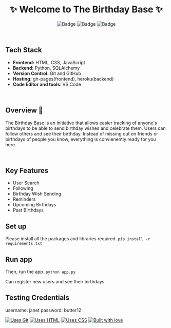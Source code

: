 <h1 align="center">
            ✨ Welcome to The Birthday Base ✨
</h1>

<div align="center">

![Badge](https://img.shields.io/badge/Tech_Stack-flask-yellow) ![Badge](https://img.shields.io/badge/Type-OpenSource-orange) ![Badge](https://img.shields.io/badge/For-Students-red) 

</div>

<br />

## Tech Stack

- **Frontend:** HTML, CSS, JavaScript
- **Backend:** Python, SQLAlchemy
- **Version Control:** Git and GitHub
- **Hosting:** gh-pages(frontend), heroku(backend)
- **Code Editor and tools**: VS Code

 <br />

</p>

## Overview 🔨

The Birthday Base is an initiative that allows easier tracking of anyone's birthdays to be able to send birthday wishes and celebrate them. Users can follow others and see their birthday. Instead of missing out on friends or birthdays of people you know, everything is convienently ready for you here. 

 <br />

 ## Key Features

- User Search
- Following
- Birthday Wish Sending
- Reminders
- Upcoming Birthdays
- Past Birthdays


## Set up
Please install all the packages and libraries required.
```pip install -r requirements.txt```

## Run app
Then, run the app.
```python app.py```

Can register new users and see their birthdays.

## Testing Credentials
username: janet
password: butter12

[![Uses Git](https://forthebadge.com/images/badges/uses-git.svg)](https://github.com/vedant-jain03/HashHub) [![Uses HTML](https://forthebadge.com/images/badges/uses-html.svg)](https://github.com/vedant-jain03/HashHub) [![Uses CSS](https://forthebadge.com/images/badges/uses-css.svg)](https://github.com/vedant-jain03/HashHub) 
[![Built with love](https://forthebadge.com/images/badges/built-by-developers.svg)](https://github.com/vedant-jain03/HashHub) 